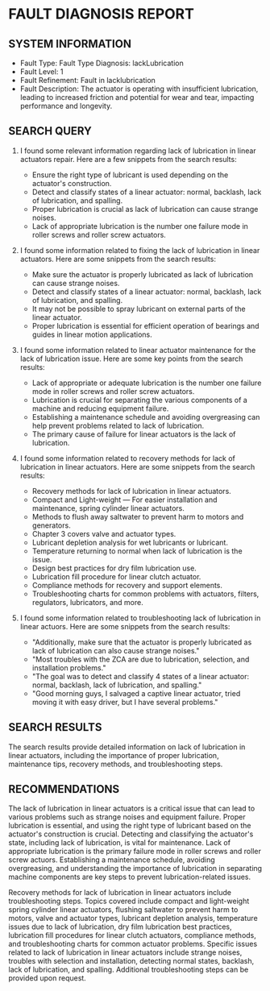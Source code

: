 # FAULT DIAGNOSIS REPORT

## SYSTEM INFORMATION
- Fault Type: Fault Type Diagnosis: lackLubrication
- Fault Level: 1
- Fault Refinement: Fault in lacklubrication
- Fault Description: The actuator is operating with insufficient lubrication, leading to increased friction and potential for wear and tear, impacting performance and longevity.

## SEARCH QUERY
1. I found some relevant information regarding lack of lubrication in linear actuators repair. Here are a few snippets from the search results:
   - Ensure the right type of lubricant is used depending on the actuator's construction.
   - Detect and classify states of a linear actuator: normal, backlash, lack of lubrication, and spalling.
   - Proper lubrication is crucial as lack of lubrication can cause strange noises.
   - Lack of appropriate lubrication is the number one failure mode in roller screws and roller screw actuators.

2. I found some information related to fixing the lack of lubrication in linear actuators. Here are some snippets from the search results:
   - Make sure the actuator is properly lubricated as lack of lubrication can cause strange noises.
   - Detect and classify states of a linear actuator: normal, backlash, lack of lubrication, and spalling.
   - It may not be possible to spray lubricant on external parts of the linear actuator.
   - Proper lubrication is essential for efficient operation of bearings and guides in linear motion applications.

3. I found some information related to linear actuator maintenance for the lack of lubrication issue. Here are some key points from the search results:
   - Lack of appropriate or adequate lubrication is the number one failure mode in roller screws and roller screw actuators.
   - Lubrication is crucial for separating the various components of a machine and reducing equipment failure.
   - Establishing a maintenance schedule and avoiding overgreasing can help prevent problems related to lack of lubrication.
   - The primary cause of failure for linear actuators is the lack of lubrication.

4. I found some information related to recovery methods for lack of lubrication in linear actuators. Here are some snippets from the search results:
   - Recovery methods for lack of lubrication in linear actuators.
   - Compact and Light-weight — For easier installation and maintenance, spring cylinder linear actuators.
   - Methods to flush away saltwater to prevent harm to motors and generators.
   - Chapter 3 covers valve and actuator types.
   - Lubricant depletion analysis for wet lubricants or lubricant.
   - Temperature returning to normal when lack of lubrication is the issue.
   - Design best practices for dry film lubrication use.
   - Lubrication fill procedure for linear clutch actuator.
   - Compliance methods for recovery and support elements.
   - Troubleshooting charts for common problems with actuators, filters, regulators, lubricators, and more.

5. I found some information related to troubleshooting lack of lubrication in linear actuors. Here are some snippets from the search results:
   - "Additionally, make sure that the actuator is properly lubricated as lack of lubrication can also cause strange noises."
   - "Most troubles with the ZCA are due to lubrication, selection, and installation problems."
   - "The goal was to detect and classify 4 states of a linear actuator: normal, backlash, lack of lubrication, and spalling."
   - "Good morning guys, I salvaged a captive linear actuator, tried moving it with easy driver, but I have several problems."

## SEARCH RESULTS
The search results provide detailed information on lack of lubrication in linear actuators, including the importance of proper lubrication, maintenance tips, recovery methods, and troubleshooting steps.

## RECOMMENDATIONS 
The lack of lubrication in linear actuators is a critical issue that can lead to various problems such as strange noises and equipment failure. Proper lubrication is essential, and using the right type of lubricant based on the actuator's construction is crucial. Detecting and classifying the actuator's state, including lack of lubrication, is vital for maintenance. Lack of appropriate lubrication is the primary failure mode in roller screws and roller screw actuors. Establishing a maintenance schedule, avoiding overgreasing, and understanding the importance of lubrication in separating machine components are key steps to prevent lubrication-related issues.

Recovery methods for lack of lubrication in linear actuators include troubleshooting steps. Topics covered include compact and light-weight spring cylinder linear actuators, flushing saltwater to prevent harm to motors, valve and actuator types, lubricant depletion analysis, temperature issues due to lack of lubrication, dry film lubrication best practices, lubrication fill procedures for linear clutch actuators, compliance methods, and troubleshooting charts for common actuator problems. Specific issues related to lack of lubrication in linear actuators include strange noises, troubles with selection and installation, detecting normal states, backlash, lack of lubrication, and spalling. Additional troubleshooting steps can be provided upon request.